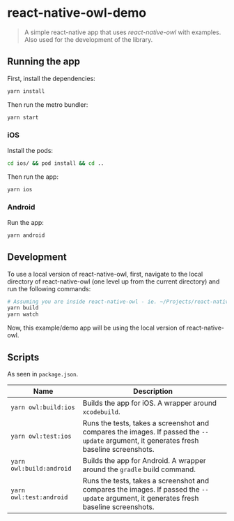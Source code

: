 # react-native-owl-demo

> A simple react-native app that uses _react-native-owl_ with examples. Also used for the development of the library.

## Running the app

First, install the dependencies:

```sh
yarn install
```

Then run the metro bundler:

```sh
yarn start
```

### iOS

Install the pods:

```sh
cd ios/ && pod install && cd ..
```

Then run the app:

```sh
yarn ios
```

### Android

Run the app:

```sh
yarn android
```

## Development

To use a local version of react-native-owl, first, navigate to the local directory of react-native-owl (one level up from the current directory) and run the following commands:

```sh
# Assuming you are inside react-native-owl - ie. ~/Projects/react-native-owl
yarn build
yarn watch
```

Now, this example/demo app will be using the local version of react-native-owl.

## Scripts

As seen in `package.json`.

| Name                     | Description                                                                                                                             |
| ------------------------ | --------------------------------------------------------------------------------------------------------------------------------------- |
| `yarn owl:build:ios`     | Builds the app for iOS. A wrapper around `xcodebuild`.                                                                                  |
| `yarn owl:test:ios`      | Runs the tests, takes a screenshot and compares the images. If passed the `--update` argument, it generates fresh baseline screenshots. |
| `yarn owl:build:android` | Builds the app for Android. A wrapper around the `gradle` build command.                                                                |
| `yarn owl:test:android`  | Runs the tests, takes a screenshot and compares the images. If passed the `--update` argument, it generates fresh baseline screenshots. |
